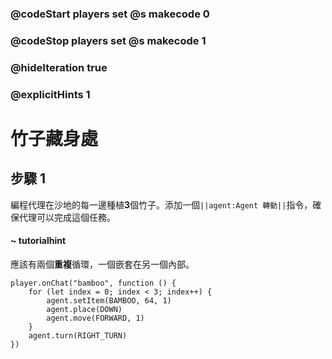 ### @codeStart players set @s makecode 0
### @codeStop players set @s makecode 1

### @hideIteration true 
### @explicitHints 1


# 竹子藏身處

## 步驟 1
編程代理在沙地的每一邊種植**3**個竹子。添加一個``||agent:Agent 轉動||``指令，確保代理可以完成這個任務。

#### ~ tutorialhint
應該有兩個**重複**循環，一個嵌套在另一個內部。

```ghost
player.onChat("bamboo", function () {
    for (let index = 0; index < 3; index++) {
        agent.setItem(BAMBOO, 64, 1)
        agent.place(DOWN)
        agent.move(FORWARD, 1)
    }
    agent.turn(RIGHT_TURN)
})
```

